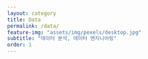 ```yaml
---
layout: category
title: Data
permalink: /data/
feature-img: "assets/img/pexels/desktop.jpg"
subtitle: "데이터 분석, 데이터 엔지니어링"
order: 1
---
```

